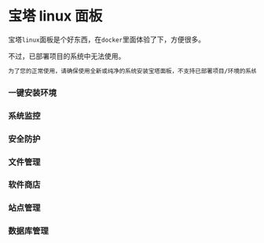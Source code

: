 # 宝塔 linux 面板

宝塔`linux`面板是个好东西，在`docker`里面体验了下，方便很多。


<ImgView title="宝塔 linux 面板" url="https://2.z.wiki/autoupload/20230131/LH4e.168X286-image.png" />

不过，已部署项目的系统中无法使用。

```bash
为了您的正常使用，请确保使用全新或纯净的系统安装宝塔面板，不支持已部署项目/环境的系统安装
```


### 一键安装环境

<ImgView title="宝塔 linux 面板" url="https://1.z.wiki/autoupload/20230131/57eO.988X1332-image.png" />

### 系统监控

<ImgView title="宝塔 linux 面板" url="https://2.z.wiki/autoupload/20230131/j2Kd.1312X2298-image.png" />

### 安全防护

<ImgView title="宝塔 linux 面板" url="https://3.z.wiki/autoupload/20230131/4WDl.954X2298-image.png" />

### 文件管理

<ImgView title="宝塔 linux 面板" url="https://4.z.wiki/autoupload/20230131/Ovsy.654X2304-image.png" />


### 软件商店

<ImgView title="宝塔 linux 面板" url="https://5.z.wiki/autoupload/20230131/vwJL.1418X2282-image.png" />

### 站点管理

<ImgView title="宝塔 linux 面板" url="https://6.z.wiki/autoupload/20230131/hcsP.1062X2292-image.png" />

### 数据库管理

<ImgView title="宝塔 linux 面板" url="https://7.z.wiki/autoupload/20230131/koxM.692X2506-image.png" />
